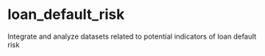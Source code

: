# loan_default_risk
Integrate and analyze datasets related to potential indicators of loan default risk
